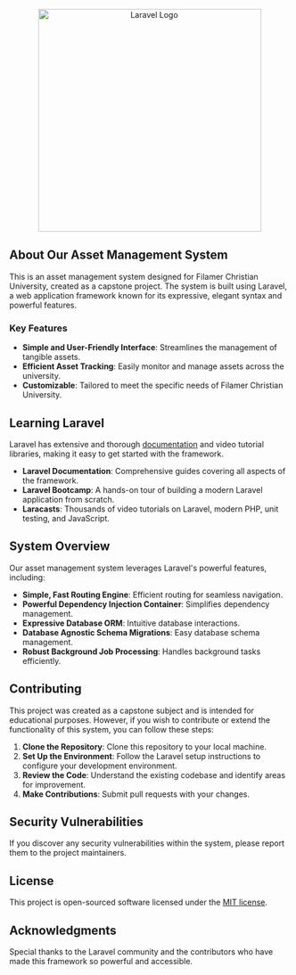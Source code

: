 <p align="center">
    <img src="https://raw.githubusercontent.com/laravel/art/master/logo-lockup/5%20SVG/2%20CMYK/1%20Full%20Color/laravel-logolockup-cmyk-red.svg" width="400" alt="Laravel Logo">
</p>

## About Our Asset Management System

This is an asset management system designed for Filamer Christian University, created as a capstone project. The system is built using Laravel, a web application framework known for its expressive, elegant syntax and powerful features.

### Key Features

- **Simple and User-Friendly Interface**: Streamlines the management of tangible assets.
- **Efficient Asset Tracking**: Easily monitor and manage assets across the university.
- **Customizable**: Tailored to meet the specific needs of Filamer Christian University.

## Learning Laravel

Laravel has extensive and thorough [documentation](https://laravel.com/docs) and video tutorial libraries, making it easy to get started with the framework.

- **Laravel Documentation**: Comprehensive guides covering all aspects of the framework.
- **Laravel Bootcamp**: A hands-on tour of building a modern Laravel application from scratch.
- **Laracasts**: Thousands of video tutorials on Laravel, modern PHP, unit testing, and JavaScript.

## System Overview

Our asset management system leverages Laravel's powerful features, including:

- **Simple, Fast Routing Engine**: Efficient routing for seamless navigation.
- **Powerful Dependency Injection Container**: Simplifies dependency management.
- **Expressive Database ORM**: Intuitive database interactions.
- **Database Agnostic Schema Migrations**: Easy database schema management.
- **Robust Background Job Processing**: Handles background tasks efficiently.

## Contributing

This project was created as a capstone subject and is intended for educational purposes. However, if you wish to contribute or extend the functionality of this system, you can follow these steps:

1. **Clone the Repository**: Clone this repository to your local machine.
2. **Set Up the Environment**: Follow the Laravel setup instructions to configure your development environment.
3. **Review the Code**: Understand the existing codebase and identify areas for improvement.
4. **Make Contributions**: Submit pull requests with your changes.

## Security Vulnerabilities

If you discover any security vulnerabilities within the system, please report them to the project maintainers.

## License

This project is open-sourced software licensed under the [MIT license](https://opensource.org/licenses/MIT).

## Acknowledgments

Special thanks to the Laravel community and the contributors who have made this framework so powerful and accessible.
